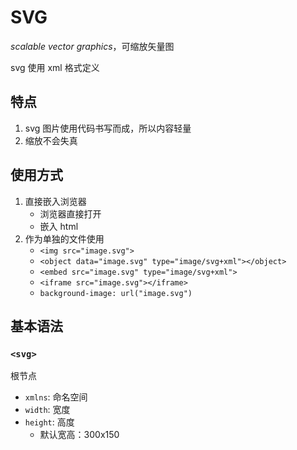 # SVG

_scalable vector graphics_，可缩放矢量图

svg 使用 xml 格式定义

## 特点

1. svg 图片使用代码书写而成，所以内容轻量
2. 缩放不会失真

## 使用方式

1. 直接嵌入浏览器
   - 浏览器直接打开
   - 嵌入 html
2. 作为单独的文件使用
   - `<img src="image.svg">`
   - `<object data="image.svg" type="image/svg+xml"></object>`
   - `<embed src="image.svg" type="image/svg+xml">`
   - `<iframe src="image.svg"></iframe>`
   - `background-image: url("image.svg")`

## 基本语法

<!-- @include: @demo/SVG-1-Demo.md#demo -->

### `<svg>`

根节点

- `xmlns`: 命名空间
- `width`: 宽度
- `height`: 高度
  - 默认宽高：300x150
